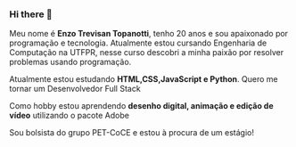 ### Hi there 👋

Meu nome é **Enzo Trevisan Topanotti**, tenho 20 anos e sou apaixonado por programação e tecnologia. Atualmente estou cursando Engenharia de Computação na UTFPR, nesse curso descobri a minha paixão por resolver problemas usando programação.

Atualmente estou estudando **HTML,CSS,JavaScript e Python**. Quero me tornar um Desenvolvedor Full Stack

Como hobby estou aprendendo **desenho digital, animação e edição de vídeo** utilizando o pacote Adobe

Sou bolsista do grupo PET-CoCE e estou à procura de um estágio!
